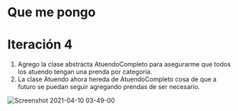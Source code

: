 # Que me pongo
# Iteración 4

1. Agrego la clase abstracta AtuendoCompleto para asegurarme que todos los atuendo tengan una prenda por categoría.
2. La clase Atuendo ahora hereda de AtuendoCompleto cosa de que a futuro se puedan seguir agregando prendas de ser necesario.


![Screenshot 2021-04-10 03-49-00](https://i.imgur.com/OPbW2Ph.png)
